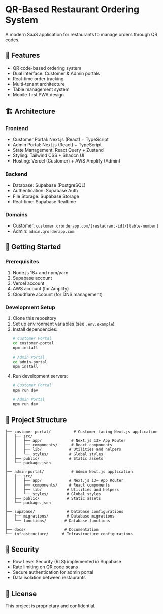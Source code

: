 # QR-Based Restaurant Ordering System

A modern SaaS application for restaurants to manage orders through QR codes.

## 🌟 Features

- QR code-based ordering system
- Dual interface: Customer & Admin portals
- Real-time order tracking
- Multi-tenant architecture
- Table management system
- Mobile-first PWA design

## 🏗️ Architecture

### Frontend
- Customer Portal: Next.js (React) + TypeScript
- Admin Portal: Next.js (React) + TypeScript
- State Management: React Query + Zustand
- Styling: Tailwind CSS + Shadcn UI
- Hosting: Vercel (Customer) + AWS Amplify (Admin)

### Backend
- Database: Supabase (PostgreSQL)
- Authentication: Supabase Auth
- File Storage: Supabase Storage
- Real-time: Supabase Realtime

### Domains
- Customer: `customer.qrorderapp.com/[restaurant-id]/[table-number]`
- Admin: `admin.qrorderapp.com`

## 🚀 Getting Started

### Prerequisites
1. Node.js 18+ and npm/yarn
2. Supabase account
3. Vercel account
4. AWS account (for Amplify)
5. Cloudflare account (for DNS management)

### Development Setup
1. Clone this repository
2. Set up environment variables (see `.env.example`)
3. Install dependencies:
   ```bash
   # Customer Portal
   cd customer-portal
   npm install

   # Admin Portal
   cd admin-portal
   npm install
   ```
4. Run development servers:
   ```bash
   # Customer Portal
   npm run dev

   # Admin Portal
   npm run dev
   ```

## 📁 Project Structure

```
├── customer-portal/          # Customer-facing Next.js application
│   ├── src/
│   │   ├── app/             # Next.js 13+ App Router
│   │   ├── components/      # React components
│   │   ├── lib/            # Utilities and helpers
│   │   └── styles/         # Global styles
│   ├── public/             # Static assets
│   └── package.json
│
├── admin-portal/            # Admin Next.js application
│   ├── src/
│   │   ├── app/            # Next.js 13+ App Router
│   │   ├── components/     # React components
│   │   ├── lib/           # Utilities and helpers
│   │   └── styles/        # Global styles
│   ├── public/            # Static assets
│   └── package.json
│
├── supabase/              # Database configurations
│   ├── migrations/        # Database migrations
│   └── functions/        # Database functions
│
├── docs/                 # Documentation
└── infrastructure/      # Infrastructure configurations
```

## 🔐 Security

- Row Level Security (RLS) implemented in Supabase
- Rate limiting on QR code scans
- Secure authentication for admin portal
- Data isolation between restaurants

## 📝 License

This project is proprietary and confidential. 